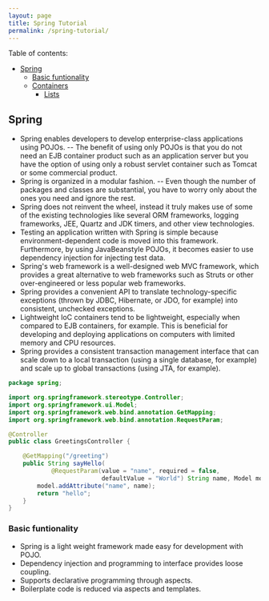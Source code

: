 ```yaml
---
layout: page
title: Spring Tutorial
permalink: /spring-tutorial/
---
```




Table of contents:

- [Spring](#spring)
  - [Basic funtionality](#basic-funtionality)
  - [Containers](#python-containers)
      - [Lists](#python-lists)

<a name='python'></a>

## Spring

- Spring enables developers to develop enterprise-class applications using POJOs.
-- The benefit of using only POJOs is that you do not need an EJB container product such as an application server but you have the option of using only a robust servlet container such as Tomcat or some commercial product.
- Spring is organized in a modular fashion.
-- Even though the number of packages and classes are substantial, you have to worry only about the ones you need and ignore the rest.
- Spring does not reinvent the wheel, instead it truly makes use of some of the existing technologies like several ORM frameworks, logging frameworks, JEE, Quartz and JDK timers, and other view technologies.
- Testing an application written with Spring is simple because environment-dependent code is moved into this framework. Furthermore, by using JavaBeanstyle POJOs, it becomes easier to use dependency injection for injecting test data.
- Spring's web framework is a well-designed web MVC framework, which provides a great alternative to web frameworks such as Struts or other over-engineered or less popular web frameworks.
- Spring provides a convenient API to translate technology-specific exceptions (thrown by JDBC, Hibernate, or JDO, for example) into consistent, unchecked exceptions.
- Lightweight IoC containers tend to be lightweight, especially when compared to EJB containers, for example. This is beneficial for developing and deploying applications on computers with limited memory and CPU resources.
- Spring provides a consistent transaction management interface that can scale down to a local transaction (using a single database, for example) and scale up to global transactions (using JTA, for example).

```java
package spring;

import org.springframework.stereotype.Controller;
import org.springframework.ui.Model;
import org.springframework.web.bind.annotation.GetMapping;
import org.springframework.web.bind.annotation.RequestParam;

@Controller
public class GreetingsController {

    @GetMapping("/greeting")
    public String sayHello(
            @RequestParam(value = "name", required = false,
                          defaultValue = "World") String name, Model model) {
        model.addAttribute("name", name);
        return "hello";
    }
}
```


### Basic funtionality

- Spring is a light weight framework made easy for development with POJO.
- Dependency injection and programming to interface provides loose coupling.
- Supports declarative programming through aspects.
- Boilerplate code is reduced via aspects and templates.